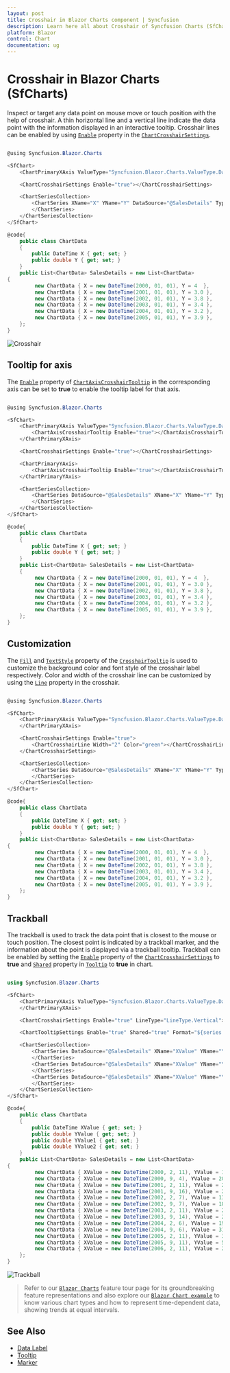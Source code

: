 ```yaml
---
layout: post
title: Crosshair in Blazor Charts component | Syncfusion
description: Learn here all about Crosshair of Syncfusion Charts (SfCharts) component and more.
platform: Blazor
control: Chart
documentation: ug
---
```


# Crosshair in Blazor Charts (SfCharts)

Inspect or target any data point on mouse move or touch position with the help of crosshair. A thin horizontal line and a vertical line indicate the data point with the information displayed in an interactive tooltip. Crosshair lines can be enabled by using [`Enable`](https://help.syncfusion.com/cr/blazor/Syncfusion.Blazor.Charts.ChartCrosshairSettings.html#Syncfusion_Blazor_Charts_ChartCrosshairSettings_Enable) property in the [`ChartCrosshairSettings`](https://help.syncfusion.com/cr/blazor/Syncfusion.Blazor.Charts.ChartCrosshairSettings.html).

```csharp

@using Syncfusion.Blazor.Charts

<SfChart>
    <ChartPrimaryXAxis ValueType="Syncfusion.Blazor.Charts.ValueType.DateTime"></ChartPrimaryXAxis>

    <ChartCrosshairSettings Enable="true"></ChartCrosshairSettings>

    <ChartSeriesCollection>
        <ChartSeries XName="X" YName="Y" DataSource="@SalesDetails" Type="ChartSeriesType.Line">
        </ChartSeries>
    </ChartSeriesCollection>
</SfChart>

@code{
    public class ChartData
    {
        public DateTime X { get; set; }
        public double Y { get; set; }
    }
    public List<ChartData> SalesDetails = new List<ChartData>
{
         new ChartData { X = new DateTime(2000, 01, 01), Y = 4  },
         new ChartData { X = new DateTime(2001, 01, 01), Y = 3.0 },
         new ChartData { X = new DateTime(2002, 01, 01), Y = 3.8 },
         new ChartData { X = new DateTime(2003, 01, 01), Y = 3.4 },
         new ChartData { X = new DateTime(2004, 01, 01), Y = 3.2 },
         new ChartData { X = new DateTime(2005, 01, 01), Y = 3.9 },
    };
}

```

![Crosshair](images/crosshair/crosshair-razor.png)

## Tooltip for axis

The [`Enable`](https://help.syncfusion.com/cr/blazor/Syncfusion.Blazor.Charts.ChartCommonCrosshairTooltip.html#Syncfusion_Blazor_Charts_ChartCommonCrosshairTooltip_Enable) property of [`ChartAxisCrosshairTooltip`](https://help.syncfusion.com/cr/blazor/Syncfusion.Blazor.Charts.ChartAxisCrosshairTooltip.html) in the corresponding axis can be set to **true** to enable the tooltip label for that axis.

```csharp

@using Syncfusion.Blazor.Charts

<SfChart>
    <ChartPrimaryXAxis ValueType="Syncfusion.Blazor.Charts.ValueType.DateTime">
        <ChartAxisCrosshairTooltip Enable="true"></ChartAxisCrosshairTooltip>
    </ChartPrimaryXAxis>

    <ChartCrosshairSettings Enable="true"></ChartCrosshairSettings>

    <ChartPrimaryYAxis>
        <ChartAxisCrosshairTooltip Enable="true"></ChartAxisCrosshairTooltip>
    </ChartPrimaryYAxis>

    <ChartSeriesCollection>
        <ChartSeries DataSource="@SalesDetails" XName="X" YName="Y" Type="ChartSeriesType.Line">
        </ChartSeries>
    </ChartSeriesCollection>
</SfChart>

@code{
    public class ChartData
    {
        public DateTime X { get; set; }
        public double Y { get; set; }
    }
    public List<ChartData> SalesDetails = new List<ChartData>
	{
         new ChartData { X = new DateTime(2000, 01, 01), Y = 4  },
         new ChartData { X = new DateTime(2001, 01, 01), Y = 3.0 },
         new ChartData { X = new DateTime(2002, 01, 01), Y = 3.8 },
         new ChartData { X = new DateTime(2003, 01, 01), Y = 3.4 },
         new ChartData { X = new DateTime(2004, 01, 01), Y = 3.2 },
         new ChartData { X = new DateTime(2005, 01, 01), Y = 3.9 },
    };
}

```

## Customization

The [`Fill`](https://help.syncfusion.com/cr/blazor/Syncfusion.Blazor.Charts.ChartCommonCrosshairTooltip.html#Syncfusion_Blazor_Charts_ChartCommonCrosshairTooltip_Fill) and [`TextStyle`](https://help.syncfusion.com/cr/blazor/Syncfusion.Blazor.Charts.ChartCommonCrosshairTooltip.html#Syncfusion_Blazor_Charts_ChartCommonCrosshairTooltip_TextStyle) property of the [`CrosshairTooltip`](https://help.syncfusion.com/cr/blazor/Syncfusion.Blazor.Charts.ChartCommonCrosshairTooltip.html) is used to customize the background color and font style of the crosshair label respectively. Color and width of the crosshair line can be customized by using the [`Line`](https://help.syncfusion.com/cr/blazor/Syncfusion.Blazor.Charts.ChartCrosshairSettings.html#Syncfusion_Blazor_Charts_ChartCrosshairSettings_Line) property in the crosshair.

```csharp

@using Syncfusion.Blazor.Charts

<SfChart>
    <ChartPrimaryXAxis ValueType="Syncfusion.Blazor.Charts.ValueType.DateTime">
    </ChartPrimaryXAxis>

    <ChartCrosshairSettings Enable="true">
        <ChartCrosshairLine Width="2" Color="green"></ChartCrosshairLine>
    </ChartCrosshairSettings>

    <ChartSeriesCollection>
        <ChartSeries DataSource="@SalesDetails" XName="X" YName="Y" Type="ChartSeriesType.Line">
        </ChartSeries>
    </ChartSeriesCollection>
</SfChart>

@code{
    public class ChartData
    {
        public DateTime X { get; set; }
        public double Y { get; set; }
    }
    public List<ChartData> SalesDetails = new List<ChartData>
{
         new ChartData { X = new DateTime(2000, 01, 01), Y = 4  },
         new ChartData { X = new DateTime(2001, 01, 01), Y = 3.0 },
         new ChartData { X = new DateTime(2002, 01, 01), Y = 3.8 },
         new ChartData { X = new DateTime(2003, 01, 01), Y = 3.4 },
         new ChartData { X = new DateTime(2004, 01, 01), Y = 3.2 },
         new ChartData { X = new DateTime(2005, 01, 01), Y = 3.9 },
    };
}


```

## Trackball

The trackball is used to track the data point that is closest to the mouse or touch position. The closest point is indicated by a trackball marker, and the information about the point is displayed via a trackball tooltip. Trackball can be enabled by setting the [`Enable`](https://help.syncfusion.com/cr/blazor/Syncfusion.Blazor.Charts.ChartCrosshairSettings.html#Syncfusion_Blazor_Charts_ChartCrosshairSettings_Enable) property of the [`ChartCrosshairSettings`](https://help.syncfusion.com/cr/blazor/Syncfusion.Blazor.Charts.ChartCrosshairSettings.html) to **true** and [`Shared`](https://help.syncfusion.com/cr/blazor/Syncfusion.Blazor.Charts.ChartTooltipSettings.html#Syncfusion_Blazor_Charts_ChartTooltipSettings_Shared) property in [`Tooltip`](https://help.syncfusion.com/cr/blazor/Syncfusion.Blazor.Charts.ChartTooltipSettings.html) to **true** in chart.

```csharp

using Syncfusion.Blazor.Charts

<SfChart>
    <ChartPrimaryXAxis ValueType="Syncfusion.Blazor.Charts.ValueType.DateTime">
    </ChartPrimaryXAxis>

    <ChartCrosshairSettings Enable="true" LineType="LineType.Vertical"></ChartCrosshairSettings>

    <ChartTooltipSettings Enable="true" Shared="true" Format="${series.name} : ${point.x} : ${point.y}"></ChartTooltipSettings>

    <ChartSeriesCollection>
        <ChartSeries DataSource="@SalesDetails" XName="XValue" YName="YValue" Type="ChartSeriesType.Line">
        </ChartSeries>
        <ChartSeries DataSource="@SalesDetails" XName="XValue" YName="YValue1" Type="ChartSeriesType.Line">
        </ChartSeries>
        <ChartSeries DataSource="@SalesDetails" XName="XValue" YName="YValue2" Type="ChartSeriesType.Line">
        </ChartSeries>
    </ChartSeriesCollection>
</SfChart>

@code{
    public class ChartData
    {
        public DateTime XValue { get; set; }
        public double YValue { get; set; }
        public double YValue1 { get; set; }
        public double YValue2 { get; set; }
    }
    public List<ChartData> SalesDetails = new List<ChartData>
{
         new ChartData { XValue = new DateTime(2000, 2, 11), YValue = 14, YValue1 = 39, YValue2 = 60 },
         new ChartData { XValue = new DateTime(2000, 9, 4), YValue = 20, YValue1 = 30, YValue2 = 55 },
         new ChartData { XValue = new DateTime(2001, 2, 11), YValue = 25, YValue1 = 28, YValue2 = 48 },
         new ChartData { XValue = new DateTime(2001, 9, 16), YValue = 21, YValue1 = 35, YValue2 = 57 },
         new ChartData { XValue = new DateTime(2002, 2, 7), YValue = 13, YValue1 = 39, YValue2 = 62 },
         new ChartData { XValue = new DateTime(2002, 9, 7), YValue = 18, YValue1 = 41, YValue2 = 64 },
         new ChartData { XValue = new DateTime(2003, 2, 11), YValue = 24, YValue1 = 45, YValue2 = 57 },
         new ChartData { XValue = new DateTime(2003, 9, 14), YValue = 23, YValue1 = 48, YValue2 = 53 },
         new ChartData { XValue = new DateTime(2004, 2, 6), YValue = 19, YValue1 = 54, YValue2 = 63 },
         new ChartData { XValue = new DateTime(2004, 9, 6), YValue = 31, YValue1 = 55, YValue2 = 50 },
         new ChartData { XValue = new DateTime(2005, 2, 11), YValue = 39, YValue1 = 57, YValue2 = 66 },
         new ChartData { XValue = new DateTime(2005, 9, 11), YValue = 50, YValue1 = 60, YValue2 = 65 },
         new ChartData { XValue = new DateTime(2006, 2, 11), YValue = 24, YValue1 = 60, YValue2 = 79 },
    };
}

```

![Trackball](images/crosshair/trackball-razor.png)

> Refer to our [`Blazor Charts`](https://www.syncfusion.com/blazor-components/blazor-charts) feature tour page for its groundbreaking feature representations and also explore our [`Blazor Chart example`](https://blazor.syncfusion.com/demos/chart/line?theme=bootstrap4) to know various chart types and how to represent time-dependent data, showing trends at equal intervals.

## See Also

* [Data Label](./data-labels)
* [Tooltip](./tool-tip)
* [Marker](./data-markers)